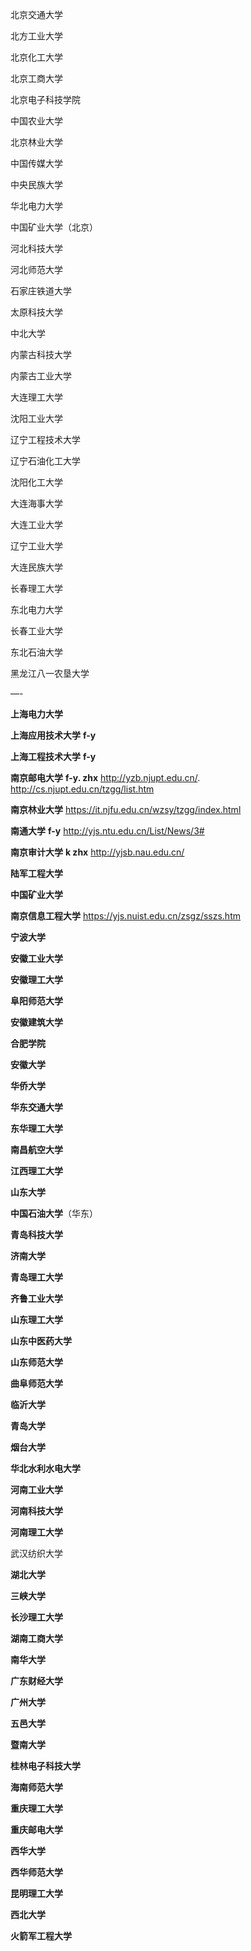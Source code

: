 北京交通大学

北方工业大学

北京化工大学

北京工商大学

北京电子科技学院

中国农业大学

北京林业大学

中国传媒大学

中央民族大学

华北电力大学

中国矿业大学（北京）

河北科技大学

河北师范大学

石家庄铁道大学

太原科技大学

中北大学

内蒙古科技大学

内蒙古工业大学

 

大连理工大学

沈阳工业大学

辽宁工程技术大学

辽宁石油化工大学

沈阳化工大学

大连海事大学

大连工业大学

辽宁工业大学

大连民族大学

长春理工大学

东北电力大学

长春工业大学

东北石油大学

黑龙江八一农垦大学

 

—-

 

**上海电力大学**

**上海应用技术大学** **f-y**

**上海工程技术大学** **f-y**

 

**南京邮电大学** **f-y. zhx** http://yzb.njupt.edu.cn/. http://cs.njupt.edu.cn/tzgg/list.htm

**南京林业大学** https://it.njfu.edu.cn/wzsy/tzgg/index.html

**南通大学** **f-y** http://yjs.ntu.edu.cn/List/News/3#

**南京审计大学** **k zhx** http://yjsb.nau.edu.cn/

**陆军工程大学**

**中国矿业大学**

**南京信息工程大学** https://yjs.nuist.edu.cn/zsgz/sszs.htm

 

**宁波大学**

**安徽工业大学**

**安徽理工大学**

**阜阳师范大学**

**安徽建筑大学**

**合肥学院**

**安徽大学**

 

**华侨大学**

 

**华东交通大学**

**东华理工大学**

**南昌航空大学**

**江西理工大学**

 

**山东大学**

**中国石油大学**（华东）

**青岛科技大学**

**济南大学**

**青岛理工大学**

**齐鲁工业大学**

**山东理工大学**

**山东中医药大学**

**山东师范大学**

**曲阜师范大学**

**临沂大学**

**青岛大学**

**烟台大学**

 

**华北水利水电大学**

**河南工业大学**

**河南科技大学**

**河南理工大学**

 

武汉纺织大学

**湖北大学**

**三峡大学**

 

**长沙理工大学**

**湖南工商大学**

 

**南华大学**

**广东财经大学**

**广州大学**

**五邑大学**

**暨南大学**

 

**桂林电子科技大学**

 

**海南师范大学**

 

**重庆理工大学**

**重庆邮电大学**

**西华大学**

**西华师范大学**

**昆明理工大学**

**西北大学**

**火箭军工程大学**